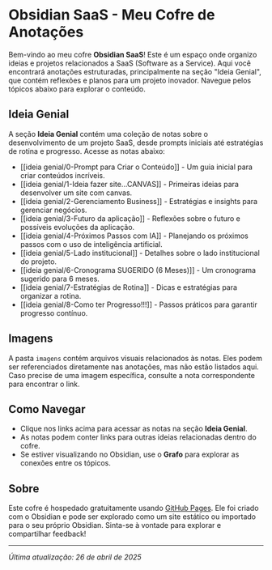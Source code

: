 # Obsidian SaaS - Meu Cofre de Anotações

Bem-vindo ao meu cofre **Obsidian SaaS**! Este é um espaço onde organizo ideias e projetos relacionados a SaaS (Software as a Service). Aqui você encontrará anotações estruturadas, principalmente na seção "Ideia Genial", que contém reflexões e planos para um projeto inovador. Navegue pelos tópicos abaixo para explorar o conteúdo.

## Ideia Genial

A seção **Ideia Genial** contém uma coleção de notas sobre o desenvolvimento de um projeto SaaS, desde prompts iniciais até estratégias de rotina e progresso. Acesse as notas abaixo:

- [[ideia genial/0-Prompt para Criar o Conteúdo]] - Um guia inicial para criar conteúdos incríveis.
- [[ideia genial/1-Ideia fazer site...CANVAS]] - Primeiras ideias para desenvolver um site com canvas.
- [[ideia genial/2-Gerenciamento Business]] - Estratégias e insights para gerenciar negócios.
- [[ideia genial/3-Futuro da aplicação]] - Reflexões sobre o futuro e possíveis evoluções da aplicação.
- [[ideia genial/4-Próximos Passos com IA]] - Planejando os próximos passos com o uso de inteligência artificial.
- [[ideia genial/5-Lado institucional]] - Detalhes sobre o lado institucional do projeto.
- [[ideia genial/6-Cronograma SUGERIDO (6 Meses)]] - Um cronograma sugerido para 6 meses.
- [[ideia genial/7-Estratégias de Rotina]] - Dicas e estratégias para organizar a rotina.
- [[ideia genial/8-Como ter Progresso!!!]] - Passos práticos para garantir progresso contínuo.

## Imagens

A pasta `imagens` contém arquivos visuais relacionados às notas. Eles podem ser referenciados diretamente nas anotações, mas não estão listados aqui. Caso precise de uma imagem específica, consulte a nota correspondente para encontrar o link.

## Como Navegar

- Clique nos links acima para acessar as notas na seção **Ideia Genial**.
- As notas podem conter links para outras ideias relacionadas dentro do cofre.
- Se estiver visualizando no Obsidian, use o **Grafo** para explorar as conexões entre os tópicos.

## Sobre

Este cofre é hospedado gratuitamente usando [GitHub Pages](https://pages.github.com/). Ele foi criado com o Obsidian e pode ser explorado como um site estático ou importado para o seu próprio Obsidian. Sinta-se à vontade para explorar e compartilhar feedback!

---

*Última atualização: 26 de abril de 2025*